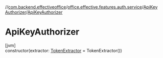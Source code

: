 //[com.backend.effectiveoffice](../../../index.md)/[office.effective.features.auth.service](../index.md)/[ApiKeyAuthorizer](index.md)/[ApiKeyAuthorizer](-api-key-authorizer.md)

# ApiKeyAuthorizer

[jvm]\
constructor(extractor: [TokenExtractor](../-token-extractor/index.md) = TokenExtractor())
